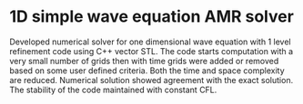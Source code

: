 # 1D simple wave equation AMR solver
Developed numerical solver for one dimensional wave equation with 1 level refinement code  using C++ vector STL. The code starts computation with a very small number of grids then with time grids were added or removed based on some user defined criteria. Both the time and space complexity are reduced. Numerical solution showed agreement with the exact solution. The stability of the code maintained with constant CFL.
